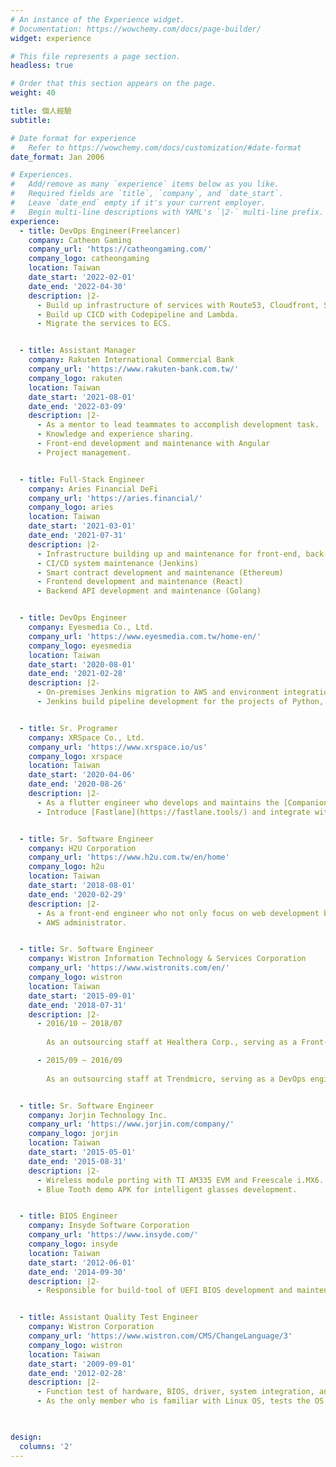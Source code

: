 ```yaml
---
# An instance of the Experience widget.
# Documentation: https://wowchemy.com/docs/page-builder/
widget: experience

# This file represents a page section.
headless: true

# Order that this section appears on the page.
weight: 40

title: 個人經驗
subtitle:

# Date format for experience
#   Refer to https://wowchemy.com/docs/customization/#date-format
date_format: Jan 2006

# Experiences.
#   Add/remove as many `experience` items below as you like.
#   Required fields are `title`, `company`, and `date_start`.
#   Leave `date_end` empty if it's your current employer.
#   Begin multi-line descriptions with YAML's `|2-` multi-line prefix.
experience:
  - title: DevOps Engineer(Freelancer)
    company: Catheon Gaming
    company_url: 'https://catheongaming.com/'
    company_logo: catheongaming
    location: Taiwan
    date_start: '2022-02-01'
    date_end: '2022-04-30'
    description: |2-
      - Build up infrastructure of services with Route53, Cloudfront, S3, EC2, ALB.
      - Build up CICD with Codepipeline and Lambda.
      - Migrate the services to ECS.


  - title: Assistant Manager
    company: Rakuten International Commercial Bank
    company_url: 'https://www.rakuten-bank.com.tw/'
    company_logo: rakuten
    location: Taiwan
    date_start: '2021-08-01'
    date_end: '2022-03-09'
    description: |2-
      - As a mentor to lead teammates to accomplish development task.
      - Knowledge and experience sharing.
      - Front-end development and maintenance with Angular
      - Project management.


  - title: Full-Stack Engineer
    company: Aries Financial DeFi
    company_url: 'https://aries.financial/'
    company_logo: aries
    location: Taiwan
    date_start: '2021-03-01'
    date_end: '2021-07-31'
    description: |2-
      - Infrastructure building up and maintenance for front-end, back-end and RDB with AWS.
      - CI/CD system maintenance (Jenkins)
      - Smart contract development and maintenance (Ethereum)
      - Frontend development and maintenance (React)
      - Backend API development and maintenance (Golang)


  - title: DevOps Engineer
    company: Eyesmedia Co., Ltd.
    company_url: 'https://www.eyesmedia.com.tw/home-en/'
    company_logo: eyesmedia
    location: Taiwan
    date_start: '2020-08-01'
    date_end: '2021-02-28'
    description: |2-
      - On-premises Jenkins migration to AWS and environment integration. 
      - Jenkins build pipeline development for the projects of Python, Java, .Net and NodeJS.


  - title: Sr. Programer
    company: XRSpace Co., Ltd.
    company_url: 'https://www.xrspace.io/us'
    company_logo: xrspace
    location: Taiwan
    date_start: '2020-04-06'
    date_end: '2020-08-26'
    description: |2-
      - As a flutter engineer who develops and maintains the [Companion APP](https://apps.apple.com/us/app/xrspace/id1488739390) of the head suit.
      - Introduce [Fastlane](https://fastlane.tools/) and integrate with Jenkins to accelerate the time of app release for all environments by just one click.


  - title: Sr. Software Engineer
    company: H2U Corporation
    company_url: 'https://www.h2u.com.tw/en/home'
    company_logo: h2u
    location: Taiwan
    date_start: '2018-08-01'
    date_end: '2020-02-29'
    description: |2-
      - As a front-end engineer who not only focus on web development but also acts as the role for defining the mobile app structure and backend API development.
      - AWS administrator.


  - title: Sr. Software Engineer
    company: Wistron Information Technology & Services Corporation
    company_url: 'https://www.wistronits.com/en/'
    company_logo: wistron
    location: Taiwan
    date_start: '2015-09-01'
    date_end: '2018-07-31'
    description: |2-
      - 2016/10 ~ 2018/07
        
        As an outsourcing staff at Healthera Corp., serving as a Front-End engineer who has dealt with three projects and independent development in the last one, and also act as the role for DevOps and AWS administrator associate in the period.

      - 2015/09 ~ 2016/09
        
        As an outsourcing staff at Trendmicro, serving as a DevOps engineer, who has developed the automation test module for front-end and backend API tests.


  - title: Sr. Software Engineer
    company: Jorjin Technology Inc.
    company_url: 'https://www.jorjin.com/company/'
    company_logo: jorjin
    location: Taiwan
    date_start: '2015-05-01'
    date_end: '2015-08-31'
    description: |2-
      - Wireless module porting with TI AM335 EVM and Freescale i.MX6.
      - Blue Tooth demo APK for intelligent glasses development.


  - title: BIOS Engineer
    company: Insyde Software Corporation
    company_url: 'https://www.insyde.com/'
    company_logo: insyde
    location: Taiwan
    date_start: '2012-06-01'
    date_end: '2014-09-30'
    description: |2-
      - Responsible for build-tool of UEFI BIOS development and maintenance.


  - title: Assistant Quality Test Engineer
    company: Wistron Corporation
    company_url: 'https://www.wistron.com/CMS/ChangeLanguage/3'
    company_logo: wistron
    location: Taiwan
    date_start: '2009-09-01'
    date_end: '2012-02-28'
    description: |2-
      - Function test of hardware, BIOS, driver, system integration, and long-term stress.
      - As the only member who is familiar with Linux OS, tests the OS compatibility independently.
        


design:
  columns: '2'
---
```

